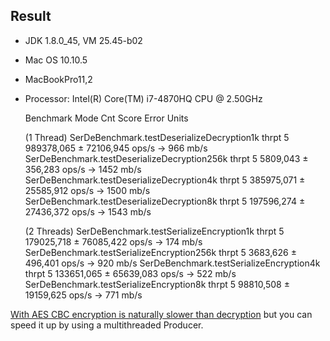 ## Result
* JDK 1.8.0_45, VM 25.45-b02
* Mac OS 10.10.5
* MacBookPro11,2
* Processor: Intel(R) Core(TM) i7-4870HQ CPU @ 2.50GHz


    Benchmark                                      Mode  Cnt       Score       Error  Units
    
    (1 Thread)
    SerDeBenchmark.testDeserializeDecryption1k    thrpt    5  989378,065 ± 72106,945  ops/s -> 966 mb/s
    SerDeBenchmark.testDeserializeDecryption256k  thrpt    5    5809,043 ±   356,283  ops/s -> 1452 mb/s
    SerDeBenchmark.testDeserializeDecryption4k    thrpt    5  385975,071 ± 25585,912  ops/s -> 1500 mb/s
    SerDeBenchmark.testDeserializeDecryption8k    thrpt    5  197596,274 ± 27436,372  ops/s -> 1543 mb/s
    
    (2 Threads)
    SerDeBenchmark.testSerializeEncryption1k      thrpt    5  179025,718 ± 76085,422  ops/s -> 174 mb/s
    SerDeBenchmark.testSerializeEncryption256k    thrpt    5    3683,626 ±   496,401  ops/s -> 920 mb/s
    SerDeBenchmark.testSerializeEncryption4k      thrpt    5  133651,065 ± 65639,083  ops/s -> 522 mb/s
    SerDeBenchmark.testSerializeEncryption8k      thrpt    5   98810,508 ± 19159,625  ops/s -> 771 mb/s

    
[With AES CBC encryption is naturally slower than decryption](http://security.stackexchange.com/questions/38055/why-does-aes-encryption-take-more-time-than-decryption/38056) 
but you can speed it up by using a multithreaded Producer.